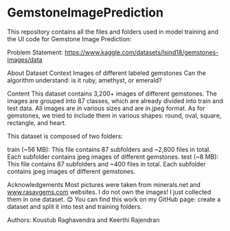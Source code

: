 # GemstoneImagePrediction

This repository contains all the files and folders used in model training and the UI code for Gemstone Image Prediction:

Problem Statement: https://www.kaggle.com/datasets/lsind18/gemstones-images/data 

About Dataset
Context
Images of different labeled gemstones Can the algorithm understand: is it ruby, amethyst, or emerald?

Content
This dataset contains 3,200+ images of different gemstones. The images are grouped into 87 classes, which are already divided into train and test data. All images are in various sizes and are in.jpeg format.
As for gemstones, we tried to include them in various shapes: round, oval, square, rectangle, and heart.

This dataset is composed of two folders:

train (~56 MB): This file contains 87 subfolders and ~2,800 files in total. Each subfolder contains jpeg images of different gemstones.
test (~8 MB): This file contains 87 subfolders and ~400 files in total. Each subfolder contains jpeg images of different gemstones.

Acknowledgements
Most pictures were taken from minerals.net and www.rasavgems.com websites. I do not own the images! I just collected them in one dataset. 😊 You can find this work on my GitHub page: create a dataset and split it into test and training folders.

Authors: Koustub Raghavendra and Keerthi Rajendran
